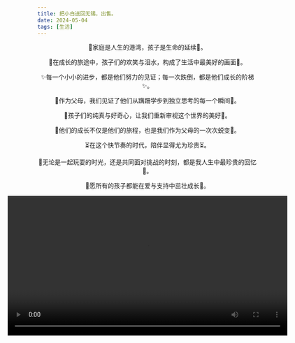 ```yaml
---
title: 把小白送回无锡，出售。
date: 2024-05-04
tags: [生活]
---
```

<div style="text-align: center;">
            <p>💖家庭是人生的港湾，孩子是生命的延续💖。</p>
            <p>🌟在成长的旅途中，孩子们的欢笑与泪水，构成了生活中最美好的画面🌟。</p>
            <p>✨每一个小小的进步，都是他们努力的见证；每一次跌倒，都是他们成长的阶梯✨。</p>
            <p>💞作为父母，我们见证了他们从蹒跚学步到独立思考的每一个瞬间💞。</p>
            <p>🌈孩子们的纯真与好奇心，让我们重新审视这个世界的美好🌈。</p>
            <p>💝他们的成长不仅是他们的旅程，也是我们作为父母的一次次蜕变💝。</p>
            <p>⏳在这个快节奏的时代，陪伴显得尤为珍贵⏳。</p>
            <p>💎无论是一起玩耍的时光，还是共同面对挑战的时刻，都是我人生中最珍贵的回忆💎。</p>
            <p>🌹愿所有的孩子都能在爱与支持中茁壮成长🌹。</p>
</div>

<div style="display: flex; flex-direction: column; gap: 20px; align-items: center;">
        <div style="display: flex; justify-content: center;">
            <video controls width="640">
            <source src="https://baojizhu.github.io/shared-assets/video/MP4_20250421_101401VLOG.mp4" type="video/mp4">
            您的浏览器不支持 HTML 视频。
            </video>
        </div>
</div>